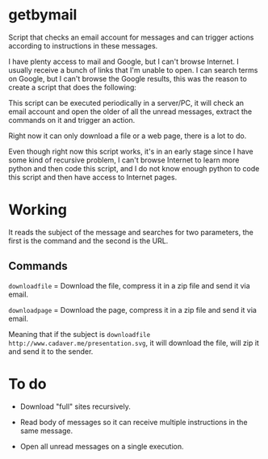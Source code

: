getbymail
=========

Script that checks an email account for messages and can trigger actions according to instructions in these messages.

I have plenty access to mail and Google, but I can't browse Internet. I usually receive a bunch of links that I'm unable to open. I can search terms on Google, but I can't browse the Google results, this was the reason to create a script that does the following:

This script can be executed periodically in a server/PC, it will check an email account and open the older of all the unread messages, extract the commands on it and trigger an action.

Right now it can only download a file or a web page, there is a lot to do.

Even though right now this script works, it's in an early stage since I have some kind of recursive problem, I can't browse Internet to learn more python and then code this script, and I do not know enough python to code this script and then have access to Internet pages.

Working
=======

It reads the subject of the message and searches for two parameters, the first is the command and the second is the URL.

Commands
--------

   `downloadfile` = Download the file, compress it in a zip file and send it via email.

   `downloadpage` = Download the page, compress it in a zip file and send it via email.

Meaning that if the subject is `downloadfile http://www.cadaver.me/presentation.svg`, it will download the file, will zip it and send it to the sender.


To do
=====

- Download "full" sites recursively.

- Read body of messages so it can receive multiple instructions in the same message.

- Open all unread messages on a single execution.
